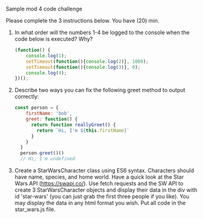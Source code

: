 Sample mod 4 code challenge

Please complete the 3 instructions below.  You have (20) min.

1.  In what order will the numbers 1-4 be logged to the console when the code below is executed? Why?

    ```js
    (function() {
        console.log(1);
        setTimeout(function(){console.log(2)}, 1000);
        setTimeout(function(){console.log(3)}, 0);
        console.log(4);
    })();
    ```

2.  Describe two ways you can fix the following greet method to output correctly:

    ```js
    const person = {
        firstName: 'bob',
        greet: function() {
          return function reallyGreet() {
            return `Hi, I'm ${this.firstName}`
          }
        }
      }
      person.greet()()
      // Hi, I'm undefined
    ```

3.  Create a StarWarsCharacter class using ES6 syntax.  Characters should have name, species, and home world.  Have a quick look at the Star Wars API (https://swapi.co/).  Use fetch requests and the SW API to create 3 StarWarsCharacter objects and display their data in the div with id 'star-wars' (you can just grab the first three people if you like).  You may display the data in any html format you wish.  Put all code in the star_wars.js file.
